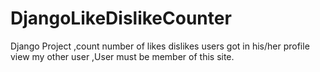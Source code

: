 # DjangoLikeDislikeCounter
Django Project ,count number of likes dislikes users got in his/her profile view my other user  ,User must be member of this site.
